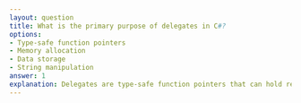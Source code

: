 ```yaml
---
layout: question
title: What is the primary purpose of delegates in C#?
options:
- Type-safe function pointers
- Memory allocation
- Data storage
- String manipulation
answer: 1
explanation: Delegates are type-safe function pointers that can hold references to both static and instance methods. They enable callbacks, event handling, and functional programming patterns.
---
```

